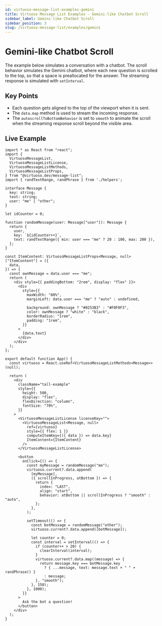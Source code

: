 ```yaml
---
id: virtuoso-message-list-examples-gemini
title: Virtuoso Message List Examples - Gemini-like Chatbot Scroll
sidebar_label: Gemini-like Chatbot Scroll
sidebar_position: 3
slug: /virtuoso-message-list/examples/gemini
---
```


# Gemini-like Chatbot Scroll

The example below simulates a conversation with a chatbot. The scroll behavior simulates the Gemini chatbot, where each new question is scrolled to the top, so that a space is preallocated for the answer. The streaming response is simulated with `setInterval`.

## Key Points

- Each question gets aligned to the top of the viewport when it is sent.
- The `data.map` method is used to stream the incoming response.
- The `autoscrollToBottomBehavior` is set to `smooth` to animate the scroll when the streaming response scroll beyond the visible area.

## Live Example

```tsx live 
import * as React from "react";
import {
  VirtuosoMessageList,
  VirtuosoMessageListLicense,
  VirtuosoMessageListMethods,
  VirtuosoMessageListProps,
} from "@virtuoso.dev/message-list";
import { randTextRange, randPhrase } from './helpers';

interface Message {
  key: string;
  text: string;
  user: "me" | "other";
}

let idCounter = 0;

function randomMessage(user: Message["user"]): Message {
  return {
    user,
    key: `${idCounter++}`,
    text: randTextRange({ min: user === "me" ? 20 : 100, max: 200 }),
  };
}

const ItemContent: VirtuosoMessageListProps<Message, null>["ItemContent"] = ({
  data,
}) => {
  const ownMessage = data.user === "me";
  return (
    <div style={{ paddingBottom: "2rem", display: "flex" }}>
      <div
        style={{
          maxWidth: "80%",
          marginLeft: data.user === "me" ? "auto" : undefined,

          background: ownMessage ? "#0253B3" : "#F0F0F3",
          color: ownMessage ? "white" : "black",
          borderRadius: "1rem",
          padding: "1rem",
        }}
      >
        {data.text}
      </div>
    </div>
  );
};

export default function App() {
  const virtuoso = React.useRef<VirtuosoMessageListMethods<Message>>(null);

  return (
    <div
      className="tall-example"
      style={{
        height: 500,
        display: "flex",
        flexDirection: "column",
        fontSize: "70%",
      }}
    >
      <VirtuosoMessageListLicense licenseKey="">
        <VirtuosoMessageList<Message, null>
          ref={virtuoso}
          style={{ flex: 1 }}
          computeItemKey={({ data }) => data.key}
          ItemContent={ItemContent}
        />
      </VirtuosoMessageListLicense>

      <button
        onClick={() => {
          const myMessage = randomMessage("me");
          virtuoso.current?.data.append(
            [myMessage],
            ({ scrollInProgress, atBottom }) => {
              return {
                index: "LAST",
                align: "start",
                behavior: atBottom || scrollInProgress ? "smooth" : "auto",
              };
            },
          );

          setTimeout(() => {
            const botMessage = randomMessage("other");
            virtuoso.current?.data.append([botMessage]);

            let counter = 0;
            const interval = setInterval(() => {
              if (counter++ > 20) {
                clearInterval(interval);
              }
              virtuoso.current?.data.map((message) => {
                return message.key === botMessage.key
                  ? { ...message, text: message.text + " " + randPhrase() }
                  : message;
              }, "smooth");
            }, 150);
          }, 1000);
        }}
      >
        Ask the bot a question!
      </button>
    </div>
  );
}
```
